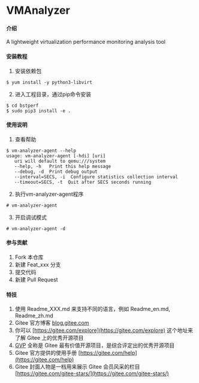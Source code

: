 # VMAnalyzer

#### 介绍
A lightweight virtualization performance monitoring analysis tool

#### 安装教程

1.  安装依赖包
   ```
   $ yum install -y python3-libvirt
   ```

2.  进入工程目录，通过pip命令安装
   ```
   $ cd bstperf
   $ sudo pip3 install -e .
   ```

#### 使用说明

1.  查看帮助
   ```
   $ vm-analyzer-agent --help
   usage: vm-analyzer-agent [-hdi] [uri]
      uri will default to qemu:///system
      --help, -h   Print this help message
      --debug, -d  Print debug output
      --interval=SECS, -i  Configure statistics collection interval
      --timeout=SECS, -t  Quit after SECS seconds running
   ```

2.  执行vm-analyzer-agent程序
   ```
   # vm-analyzer-agent
   ```

3.  开启调试模式
   ```
   # vm-analyzer-agent -d
   ```

#### 参与贡献

1.  Fork 本仓库
2.  新建 Feat_xxx 分支
3.  提交代码
4.  新建 Pull Request


#### 特技

1.  使用 Readme\_XXX.md 来支持不同的语言，例如 Readme\_en.md, Readme\_zh.md
2.  Gitee 官方博客 [blog.gitee.com](https://blog.gitee.com)
3.  你可以 [https://gitee.com/explore](https://gitee.com/explore) 这个地址来了解 Gitee 上的优秀开源项目
4.  [GVP](https://gitee.com/gvp) 全称是 Gitee 最有价值开源项目，是综合评定出的优秀开源项目
5.  Gitee 官方提供的使用手册 [https://gitee.com/help](https://gitee.com/help)
6.  Gitee 封面人物是一档用来展示 Gitee 会员风采的栏目 [https://gitee.com/gitee-stars/](https://gitee.com/gitee-stars/)
